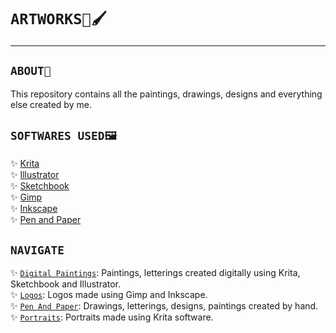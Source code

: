 # `ARTWORKS🎨🖌`

---

##

## `ABOUT📝`

This repository contains all the paintings, drawings, designs and everything else created by me.

##

## `SOFTWARES USED🖼`

✨ [Krita](https://krita.org/en/download/krita-desktop/)  
✨ [Illustrator](https://www.adobe.com/in/products/illustrator/free-trial-download.html)  
✨ [Sketchbook](https://www.sketchbook.com/apps)  
✨ [Gimp](https://www.gimp.org/downloads/)  
✨ [Inkscape](https://inkscape.org/release/inkscape-1.1.2/)  
✨ [Pen and Paper]()  

##

## `NAVIGATE`

✨ [`Digital Paintings`](DigitalPaintings): Paintings, letterings created digitally using Krita, Sketchbook and Illustrator.  
✨ [`Logos`](Logos): Logos  made using Gimp and Inkscape.  
✨ [`Pen And Paper`](PenAndPaper): Drawings, letterings, designs, paintings created by hand.  
✨ [`Portraits`](Portraits): Portraits made using Krita software.
